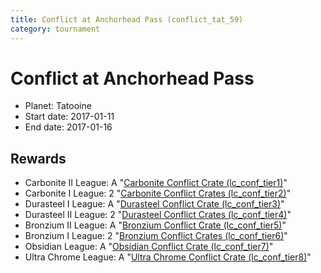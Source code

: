 ```yaml
---
title: Conflict at Anchorhead Pass (conflict_tat_59)
category: tournament
---
```

# Conflict at Anchorhead Pass

  * Planet: Tatooine
  * Start date: 2017-01-11
  * End date: 2017-01-16

## Rewards

  * Carbonite II League: A "[Carbonite Conflict Crate (lc_conf_tier1)](lc_conf_tier1.html)"
  * Carbonite I League: 2 "[Carbonite Conflict Crates (lc_conf_tier2)](lc_conf_tier2.html)"
  * Durasteel I League: A "[Durasteel Conflict Crate (lc_conf_tier3)](lc_conf_tier3.html)"
  * Durasteel II League: 2 "[Durasteel Conflict Crates (lc_conf_tier4)](lc_conf_tier4.html)"
  * Bronzium II League: A "[Bronzium Conflict Crate (lc_conf_tier5)](lc_conf_tier5.html)"
  * Bronzium I League: 2 "[Bronzium Conflict Crates (lc_conf_tier6)](lc_conf_tier6.html)"
  * Obsidian League: A "[Obsidian Conflict Crate (lc_conf_tier7)](lc_conf_tier7.html)"
  * Ultra Chrome League: A "[Ultra Chrome Conflict Crate (lc_conf_tier8)](lc_conf_tier8.html)"
